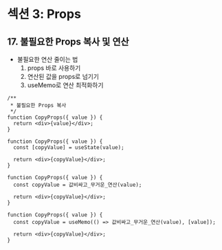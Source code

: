 # 섹션 3: Props

## 17. 불필요한 Props 복사 및 연산

- 불필요한 연산 줄이는 법
  1. props 바로 사용하기
  2. 연산된 값을 props로 넘기기
  3. useMemo로 연산 최적화하기

```tsx
/**
 * 불필요한 Props 복사
 */
function CopyProps({ value }) {
  return <div>{value}</div>;
}

function CopyProps({ value }) {
  const [copyValue] = useState(value);

  return <div>{copyValue}</div>;
}

function CopyProps({ value }) {
  const copyValue = 값비싸고_무거운_연산(value);

  return <div>{copyValue}</div>;
}

function CopyProps({ value }) {
  const copyValue = useMemo(() => 값비싸고_무거운_연산(value), [value]);

  return <div>{copyValue}</div>;
}
```
